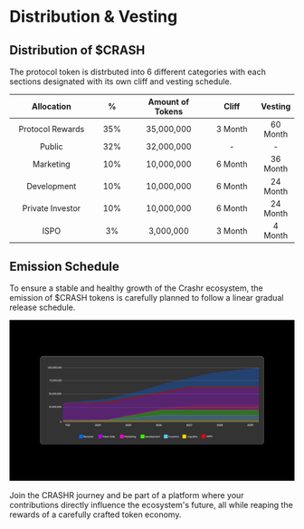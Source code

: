 # Distribution & Vesting

## Distribution of $CRASH

The protocol token is distrbuted into 6 different categories with each sections designated with its own cliff and vesting schedule. 

<table><thead><tr><th width="200" align="center">Allocation</th><th width="80" align="center">%</th><th width="176" align="center">Amount of Tokens</th><th width="121" align="center">Cliff </th><th align="center">Vesting</th></tr></thead><tbody><tr><td align="center">Protocol Rewards</td><td align="center">35%</td><td align="center">35,000,000</td><td align="center">3 Month</td><td align="center">60 Month</td></tr><tr><td align="center">Public</td><td align="center">32%</td><td align="center">32,000,000</td><td align="center">-</td><td align="center">-</td></tr><tr><td align="center">Marketing</td><td align="center">10%</td><td align="center">10,000,000</td><td align="center">6 Month</td><td align="center">36 Month</td></tr><tr><td align="center">Development</td><td align="center">10%</td><td align="center">10,000,000</td><td align="center">6 Month</td><td align="center">24 Month</td></tr><tr><td align="center">Private Investor</td><td align="center">10%</td><td align="center">10,000,000</td><td align="center">6 Month</td><td align="center">24 Month</td></tr><tr><td align="center">ISPO </td><td align="center">3%</td><td align="center">3,000,000</td><td align="center">3 Month</td><td align="center">4 Month</td></tr></tbody></table>

## Emission Schedule

To ensure a stable and healthy growth of the Crashr ecosystem, the emission of $CRASH tokens is carefully planned to follow a linear gradual release schedule.

![Emission Schedule](/img/chart2.png)

Join the CRASHR journey and be part of a platform where your contributions directly influence the ecosystem's future, all while reaping the rewards of a carefully crafted token economy.
